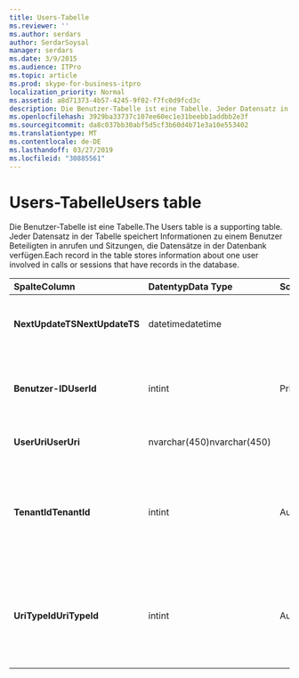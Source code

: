 ```yaml
---
title: Users-Tabelle
ms.reviewer: ''
ms.author: serdars
author: SerdarSoysal
manager: serdars
ms.date: 3/9/2015
ms.audience: ITPro
ms.topic: article
ms.prod: skype-for-business-itpro
localization_priority: Normal
ms.assetid: a8d71373-4b57-4245-9f02-f7fc0d9fcd3c
description: Die Benutzer-Tabelle ist eine Tabelle. Jeder Datensatz in der Tabelle speichert Informationen zu einem Benutzer Beteiligten in anrufen und Sitzungen, die Datensätze in der Datenbank verfügen.
ms.openlocfilehash: 3929ba33737c107ee60ec1e31beebb1addbb2e3f
ms.sourcegitcommit: da8c037bb30abf5d5cf3b60d4b71e3a10e553402
ms.translationtype: MT
ms.contentlocale: de-DE
ms.lasthandoff: 03/27/2019
ms.locfileid: "30885561"
---
```

# <a name="users-table"></a><span data-ttu-id="4db86-104">Users-Tabelle</span><span class="sxs-lookup"><span data-stu-id="4db86-104">Users table</span></span>
 
<span data-ttu-id="4db86-105">Die Benutzer-Tabelle ist eine Tabelle.</span><span class="sxs-lookup"><span data-stu-id="4db86-105">The Users table is a supporting table.</span></span> <span data-ttu-id="4db86-106">Jeder Datensatz in der Tabelle speichert Informationen zu einem Benutzer Beteiligten in anrufen und Sitzungen, die Datensätze in der Datenbank verfügen.</span><span class="sxs-lookup"><span data-stu-id="4db86-106">Each record in the table stores information about one user involved in calls or sessions that have records in the database.</span></span>
  
|<span data-ttu-id="4db86-107">**Spalte**</span><span class="sxs-lookup"><span data-stu-id="4db86-107">**Column**</span></span>|<span data-ttu-id="4db86-108">**Datentyp**</span><span class="sxs-lookup"><span data-stu-id="4db86-108">**Data Type**</span></span>|<span data-ttu-id="4db86-109">**Schlüssel/Index**</span><span class="sxs-lookup"><span data-stu-id="4db86-109">**Key/Index**</span></span>|<span data-ttu-id="4db86-110">**Details**</span><span class="sxs-lookup"><span data-stu-id="4db86-110">**Details**</span></span>|
|:-----|:-----|:-----|:-----|
|<span data-ttu-id="4db86-111">**NextUpdateTS**</span><span class="sxs-lookup"><span data-stu-id="4db86-111">**NextUpdateTS**</span></span> <br/> |<span data-ttu-id="4db86-112">datetime</span><span class="sxs-lookup"><span data-stu-id="4db86-112">datetime</span></span>  <br/> ||<span data-ttu-id="4db86-113">Zeitstempel für die interne Verwendung.</span><span class="sxs-lookup"><span data-stu-id="4db86-113">Time stamp for internal use.</span></span>  <br/> |
|<span data-ttu-id="4db86-114">**Benutzer-ID**</span><span class="sxs-lookup"><span data-stu-id="4db86-114">**UserId**</span></span> <br/> |<span data-ttu-id="4db86-115">int</span><span class="sxs-lookup"><span data-stu-id="4db86-115">int</span></span>  <br/> |<span data-ttu-id="4db86-116">Primary</span><span class="sxs-lookup"><span data-stu-id="4db86-116">Primary</span></span>  <br/> |<span data-ttu-id="4db86-117">Eindeutige Zahl, die diesen Benutzer identifiziert.</span><span class="sxs-lookup"><span data-stu-id="4db86-117">Unique number identifying this user.</span></span>  <br/> |
|<span data-ttu-id="4db86-118">**UserUri**</span><span class="sxs-lookup"><span data-stu-id="4db86-118">**UserUri**</span></span> <br/> |<span data-ttu-id="4db86-119">nvarchar(450)</span><span class="sxs-lookup"><span data-stu-id="4db86-119">nvarchar(450)</span></span>  <br/> | <br/> |<span data-ttu-id="4db86-120">Der URI des Benutzers.</span><span class="sxs-lookup"><span data-stu-id="4db86-120">User URI.</span></span>  <br/> |
|<span data-ttu-id="4db86-121">**TenantId**</span><span class="sxs-lookup"><span data-stu-id="4db86-121">**TenantId**</span></span> <br/> |<span data-ttu-id="4db86-122">int</span><span class="sxs-lookup"><span data-stu-id="4db86-122">int</span></span>  <br/> |<span data-ttu-id="4db86-123">Ausländisch</span><span class="sxs-lookup"><span data-stu-id="4db86-123">Foreign</span></span>  <br/> |<span data-ttu-id="4db86-124">Mandanten-ID des Benutzers</span><span class="sxs-lookup"><span data-stu-id="4db86-124">This user's Tenant ID.</span></span> <span data-ttu-id="4db86-125">Finden Sie weitere Informationen der [Tenants-Tabelle](tenants.md) .</span><span class="sxs-lookup"><span data-stu-id="4db86-125">See the [Tenants table](tenants.md) for more information.</span></span> <br/> |
|<span data-ttu-id="4db86-126">**UriTypeId**</span><span class="sxs-lookup"><span data-stu-id="4db86-126">**UriTypeId**</span></span> <br/> |<span data-ttu-id="4db86-127">int</span><span class="sxs-lookup"><span data-stu-id="4db86-127">int</span></span>  <br/> |<span data-ttu-id="4db86-128">Ausländisch</span><span class="sxs-lookup"><span data-stu-id="4db86-128">Foreign</span></span>  <br/> |<span data-ttu-id="4db86-129">URI-Typ des Benutzers.</span><span class="sxs-lookup"><span data-stu-id="4db86-129">This user's URI type.</span></span> <span data-ttu-id="4db86-130">Finden Sie weitere Informationen der [UriTypes-Tabelle](uritypes.md) .</span><span class="sxs-lookup"><span data-stu-id="4db86-130">See the [UriTypes table](uritypes.md) for more information.</span></span> <br/> |
   

